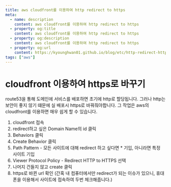 ```yaml
---
title: aws cloudfront를 이용하여 http redirect to https
meta:
  - name: description
    content: aws cloudfront를 이용하여 http redirect to https
  - property: og:title
    content: aws cloudfront를 이용하여 http redirect to https
  - property: og:description
    content: aws cloudfront를 이용하여 http redirect to https
  - property: og:url
    content: https://kyounghwan01.github.io/blog/etc/http-redirect-https/
tags: ["aws"]
---
```


# cloudfront 이용하여 https로 바꾸기

route53을 통해 도메인에 서비스를 배포하면 초기에 http로 할당됩니다.
그러나 http는 보안이 좋지 않기 떄문에 실 배포시 https로 바꿔줘야합니다.
그 작업은 aws의 cloudfront를 이용하면 매우 쉽게 할 수 있습니다.

1. cloudfront 접속
2. redirect하고 싶은 Domain Name의 id 클릭
3. Behaviors 클릭
4. Create Behavior 클릭
5. Path Pattern - 모든 사이트에 대해 redirect 하고 싶다면 \* 기입, 아니라면 특정 사이트 기입
6. Viewer Protocol Policy - Redirect HTTP to HTTPS 선택
7. 나머지 건들지 않고 create 클릭
8. https로 바뀐 url 확인 (간혹 내 컴퓨터에서만 redirect가 되는 이슈가 있으니, 휴대폰을 이용해서 사이트에 접속하여 두번 체크해줍니다.)

<TagLinks />

<Disqus />
